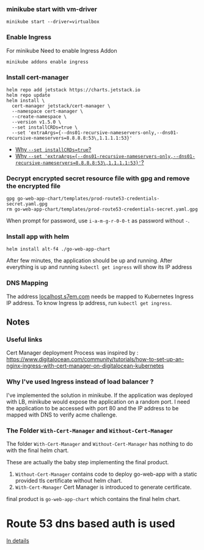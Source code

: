 ### minikube start with vm-driver

```shell
minikube start --driver=virtualbox
```

### Enable Ingress

For minikube Need to enable Ingress Addon

```shell
minikube addons enable ingress
```

### Install cert-manager

```shell
helm repo add jetstack https://charts.jetstack.io
helm repo update
helm install \
  cert-manager jetstack/cert-manager \
  --namespace cert-manager \
  --create-namespace \
  --version v1.5.0 \
  --set installCRDs=true \
  --set 'extraArgs={--dns01-recursive-nameservers-only,--dns01-recursive-nameservers=8.8.8.8:53\,1.1.1.1:53}'
```

- [Why `--set installCRDs=true`?](https://github.com/jetstack/cert-manager/issues/3246)
- [Why `--set 'extraArgs={--dns01-recursive-nameservers-only,--dns01-recursive-nameservers=8.8.8.8:53\,1.1.1.1:53}'`?](https://stackoverflow.com/questions/60989753/cert-manager-is-failing-with-waiting-for-dns-01-challenge-propagation-could-not)

### Decrypt encrypted secret resource file with gpg and remove the encrypted file

```shell
gpg go-web-app-chart/templates/prod-route53-credentials-secret.yaml.gpg 
rm go-web-app-chart/templates/prod-route53-credentials-secret.yaml.gpg
```

When prompt for password, use `i-a-m-g-r-0-0-t` as password without `-`.

### Install app with helm

```shell
helm install alt-f4 ./go-web-app-chart
```
After few minutes, the application should be up and running. After everything is up and running `kubectl get ingress` will show its IP address

### DNS Mapping

The address [localhost.s7em.com](localhost.s7em.com) needs be mapped to Kubernetes Ingress IP address. To know Ingress Ip address, run `kubectl get ingress`.

## Notes

### Useful links

Cert Manager deployment Process was inspired by : https://www.digitalocean.com/community/tutorials/how-to-set-up-an-nginx-ingress-with-cert-manager-on-digitalocean-kubernetes

### Why I've used Ingress instead of load balancer ?

I've implemented the solution in minikube. If the application was deployed with LB, minikube would expose the application on a random port. I need the application to be accessed with port 80 and the IP address to be mapped with DNS to verify acme challenge.

### The Folder `With-Cert-Manager` and `Without-Cert-Manager`

The folder `With-Cert-Manager` and `Without-Cert-Manager` has nothing to do with the final helm chart.

These are actually the baby step implementing the final product.

1. `Without-Cert-Manager` contains code to deploy go-web-app with a static provided tls certificate without helm chart.
2. `With-Cert-Manager` Cert Manager is introduced to generate certificate.

final product is `go-web-app-chart` which contains the final helm chart.

# Route 53 dns based auth is used 

[In details](https://cert-manager.io/docs/configuration/acme/dns01/route53/)
